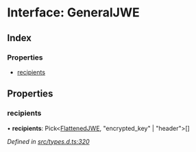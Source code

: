 # Interface: GeneralJWE

## Index

### Properties

* [recipients](_types_d_.generaljwe.md#recipients)

## Properties

### recipients

•  **recipients**: Pick<[FlattenedJWE](_types_d_.flattenedjwe.md), \"encrypted\_key\" \| \"header\"\>[]

*Defined in [src/types.d.ts:320](https://github.com/panva/jose/blob/v3.6.1/src/types.d.ts#L320)*
